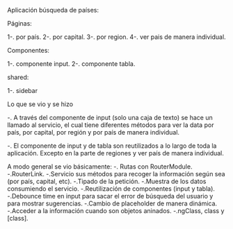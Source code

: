 Aplicación búsqueda de países:

Páginas:

1-. por país.
2-. por capital.
3-. por region.
4-. ver pais de manera individual.

Componentes:

1-. componente input.
2-. componente tabla.

shared:

1-. sidebar

Lo que se vio y se hizo

-. A través del componente de input (solo una caja de texto) se hace un llamado al servicio,
el cual tiene diferentes métodos para ver la data por país, por capital, por región y por país de manera individual.

-. El componente de input y de tabla son reutilizados a lo largo de toda la aplicación. Excepto en la parte de regiones
y ver país de manera individual.

A modo general se vio básicamente:
-. Rutas con RouterModule.
-.RouterLink.
-.Servicio sus métodos para recoger la información según sea (por país, capital, etc).
-.Tipado de la petición.
-.Muestra de los datos consumiendo el servicio.
-.Reutilización de componentes (input y tabla).
-.Debounce time en input para sacar el error de búsqueda del usuario y para mostrar sugerencias.
-.Cambio de placeholder de manera dinámica.
-.Acceder a la información cuando son objetos aninados.
-.ngClass, class y [class].
